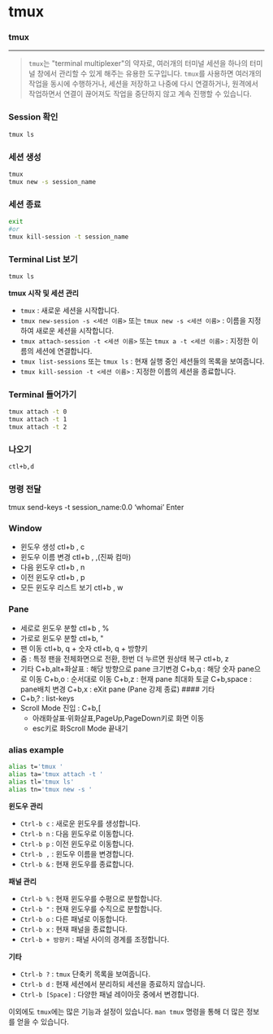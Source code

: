 # tmux

### tmux

---

> `tmux`는 "terminal multiplexer"의 약자로, 여러개의 터미널 세션을 하나의 터미널 창에서 관리할 수 있게 해주는 유용한 도구입니다. `tmux`를 사용하면 여러개의 작업을 동시에 수행하거나, 세션을 저장하고 나중에 다시 연결하거나, 원격에서 작업하면서 연결이 끊어져도 작업을 중단하지 않고 계속 진행할 수 있습니다.
> 

### Session 확인

```bash
tmux ls
```

### 세션 생성

```bash
tmux
tmux new -s session_name
```

### 세션 종료

```bash
exit
#or
tmux kill-session -t session_name
```

### Terminal List 보기

```bash
tmux ls
```

**tmux 시작 및 세션 관리**

- `tmux` : 새로운 세션을 시작합니다.
- `tmux new-session -s <세션 이름>` 또는 `tmux new -s <세션 이름>` : 이름을 지정하여 새로운 세션을 시작합니다.
- `tmux attach-session -t <세션 이름>` 또는 `tmux a -t <세션 이름>` : 지정한 이름의 세션에 연결합니다.
- `tmux list-sessions` 또는 `tmux ls` : 현재 실행 중인 세션들의 목록을 보여줍니다.
- `tmux kill-session -t <세션 이름>` : 지정한 이름의 세션을 종료합니다.

### Terminal 들어가기

```bash
tmux attach -t 0
tmux attach -t 1
tmux attach -t 2
```

### 나오기

```bash
ctl+b,d
```

### 명령 전달

tmux send-keys -t session_name:0.0 ‘whomai’ Enter

### Window

- 윈도우 생성 ctl+b , c
- 윈도우 이름 변경 ctl+b , ,(진짜 컴마)
- 다음 윈도우 ctl+b , n
- 이전 윈도우 ctl+b , p
- 모든 윈도우 리스트 보기 ctl+b , w

### Pane

- 세로로 윈도우 분할 ctl+b , %
- 가로로 윈도우 분할 ctl+b, "
- 팬 이동 ctl+b, q + 숫자 ctl+b, q + 방향키
- 줌 : 특정 팬을 전체화면으로 전환, 한번 더 누르면 원상태 복구 ctl+b, z
- 기타 C+b,alt+화살표 : 해당 방향으로 pane 크기변경 C+b,q : 해당 숫자 pane으로 이동 C+b,o : 순서대로 이동 C+b,z : 현재 pane 최대화 토글 C+b,space : pane배치 변경 C+b,x : eXit pane (Pane 강제 종료) #### 기타
- C+b,? : list-keys
- Scroll Mode 진입 : C+b,[
    - 아래화살표·위화살표,PageUp,PageDown키로 화면 이동
    - esc키로 화Scroll Mode 끝내기

### alias example

```bash
alias t='tmux '
alias ta='tmux attach -t '
alias tl='tmux ls'
alias tn='tmux new -s '
```

**윈도우 관리**

- `Ctrl-b c` : 새로운 윈도우를 생성합니다.
- `Ctrl-b n` : 다음 윈도우로 이동합니다.
- `Ctrl-b p` : 이전 윈도우로 이동합니다.
- `Ctrl-b ,` : 윈도우 이름을 변경합니다.
- `Ctrl-b &` : 현재 윈도우를 종료합니다.

**패널 관리**

- `Ctrl-b %` : 현재 윈도우를 수평으로 분할합니다.
- `Ctrl-b "` : 현재 윈도우를 수직으로 분할합니다.
- `Ctrl-b o` : 다른 패널로 이동합니다.
- `Ctrl-b x` : 현재 패널을 종료합니다.
- `Ctrl-b + 방향키` : 패널 사이의 경계를 조정합니다.

**기타**

- `Ctrl-b ?` : `tmux` 단축키 목록을 보여줍니다.
- `Ctrl-b d` : 현재 세션에서 분리하되 세션을 종료하지 않습니다.
- `Ctrl-b [Space]` : 다양한 패널 레이아웃 중에서 변경합니다.

이외에도 `tmux`에는 많은 기능과 설정이 있습니다. `man tmux` 명령을 통해 더 많은 정보를 얻을 수 있습니다.
